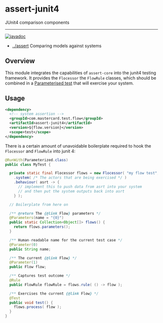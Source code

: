 
<!-- title start -->

# assert-junit4

JUnit4 comparison components

---
[![javadoc](https://javadoc.io/badge2/com.mastercard.test.flow/assert-junit4/javadoc.svg)](https://javadoc.io/doc/com.mastercard.test.flow/assert-junit4)

 * [../assert](..) Comparing models against systems

<!-- title end -->

## Overview

This module integrates the capabilities of `assert-core` into the junit4 testing framework.
It provides the `Flocessor` the `FlowRule` classes, which should be combined in a [Parameterised test](https://github.com/junit-team/junit4/wiki/parameterized-tests) that will exercise your system.

## Usage

```xml
<dependency>
  <!-- system assertion -->
  <groupId>com.mastercard.test.flow</groupId>
  <artifactId>assert-junit4</artifactId>
  <version>${flow.version}</version>
  <scope>test</scope>
</dependency>
```

There is a certain amount of unavoidable boilerplate required to hook the `Flocessor` and `FlowRule` into junit 4:

```java
@RunWith(Parameterized.class)
public class MyTest {

  private static final Flocessor flows = new Flocessor( "my flow test", mySystemModel )
    .system( /* The actors that are being exercised */ )
    .behaviour( asrt -> {
      // implement this to push data from asrt into your system 
      // and then put the system outputs back into asrt
    } );

  // Boilerplate from here on

  /** @return The {@link Flow} parameters */
  @Parameters(name = "{0}")
  public static Collection<Object[]> flows() {
    return flows.parameters();
  }

  /** Human-readable name for the current test case */
  @Parameter(0)
  public String name;

  /** The current {@link Flow} */
  @Parameter(1)
  public Flow flow;

  /** Captures test outcome */
  @Rule
  public FlowRule flowRule = flows.rule( () -> flow );

  /** Exercises the current {@link Flow} */
  @Test
  public void test() {
    flows.process( flow );
  }
}
```
